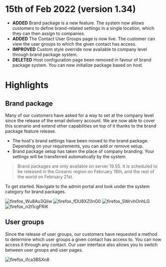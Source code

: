 # 15th of Feb 2022 (version 1.34)

- **ADDED** Brand package is a new feature. The system now allows customers to define brand-related settings in a single location, which they can then assign to companies.
- **ADDED** The Contact User Groups page is now live. The customer can view the user groups to which the given contact has access. 
- **IMPROVED** Custom style override now available to company level through brand package system.
- **DELETED** Host configuration page been removed in favour of brand package system. You can now initialize package based on host.

# Highlights

## Brand package

Many of our customers have asked for a way to set at the company level since the release of the email delivery account. We are now able to cover this scenario and extend other capabilities on top of it thanks to the brand package feature release.

- The host's brand settings have been moved to the brand package. Depending on your requirements, you can add or remove setup.
- Brand package setup has taken the place of company branding. Your settings will be transferred automatically by the system.

> Brand packages are only available on server 19.55. It is scheduled to be released in the Oceanic region on February 16th, and the rest of the world on February 21st. 

To get started. Navigate to the admin portal and look under the system category for brand packages.

![firefox_Wu8Au3QiIw](https://user-images.githubusercontent.com/1712143/153964870-183df713-d4f8-4572-9e1c-358a4bc62ec7.png)
![firefox_fDU8XZ0nG0](https://user-images.githubusercontent.com/1712143/153964877-aff52101-8b01-4529-8cc1-aed6b7c0b93e.png)
![firefox_SWrvhOnhLG](https://user-images.githubusercontent.com/1712143/153964883-c57bd1d1-b145-4ebd-a627-67b6b55e5649.png)
![firefox_n2t1cgFRiK](https://user-images.githubusercontent.com/1712143/153964890-dd2c84a1-aed3-4756-924a-8f71a30fb144.png)

## User groups

Since the release of user groups, our customers have requested a method to determine which user groups a given contact has access to. You can now access it through any contact. Our user interface also allows you to switch between user groups and user pages.

![firefox_ifca3BSXn8](https://user-images.githubusercontent.com/1712143/153965596-7e84d48a-bcbd-4084-a924-e3c01bee28f5.png)
